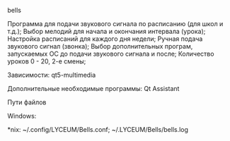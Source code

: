 bells

Программа для подачи звукового сигнала по расписанию (для школ и т.д.);
Выбор мелодий для начала и окончания интервала (урока); 
Настройка расписаний для каждого дня недели; 
Ручная подача звукового сигнал (звонка); 
Выбор дополнительных програм, запускаемых ОС до подачи звукового сигнала и после; 
Количество уроков 0 - 20, 2-е смены;

Зависимости:
qt5-multimedia
	
Дополнительные необходимые программы:
Qt Assistant

Пути файлов

Windows:
		
*nix:
~/.config/LYCEUM/Bells.conf;
~/.LYCEUM/Bells/bells.log
